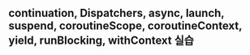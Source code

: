 ## continuation, Dispatchers, async, launch, suspend, coroutineScope, coroutineContext, yield, runBlocking, withContext 실습
